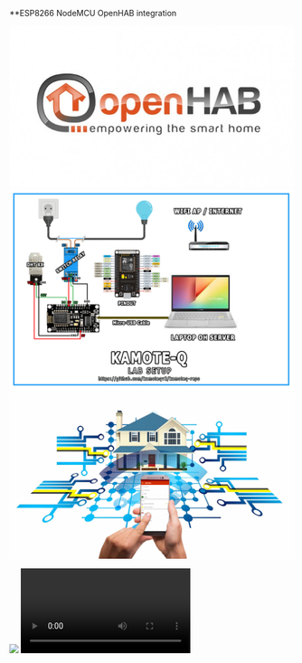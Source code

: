 
**ESP8266 NodeMCU OpenHAB integration

![alt text](https://github.com/kamoteqv2/kamoteq-repo/blob/main/ohlogo.jpg?raw=true)
![alt text](https://github.com/kamoteqv2/kamoteq-repo/blob/main/lab-setup.jpg?raw=true)
![alt text](https://github.com/kamoteqv2/kamoteq-repo/blob/main/main.jpg?raw=true)
 
 
[<img src="https://i.ytimg.com/vi/Hc79sDi3f0U/maxresdefault.jpg" width="50%">](https://github.com/kamoteqv2/kamoteq-repo/blob/main/alexa-voice-command-demo/demo.mp4 "Now in Android: 55")
<video src=""></video>
